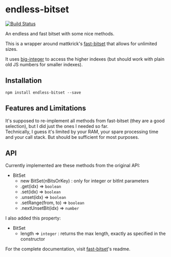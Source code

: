 # endless-bitset

[![Build Status](https://travis-ci.org/luanpotter/endless-bitset.svg?branch=master)](https://travis-ci.org/luanpotter/endless-bitset)

An endless and fast bitset with some nice methods.  

This is a wrapper around mattkrick's [fast-bitset](https://github.com/mattkrick/fast-bitset) that allows for unlimited sizes.  

It uses [big-integer](https://github.com/peterolson/BigInteger.js) to access the higher indexes (but should work with plain old JS numbers for smaller indexes).  

## Installation
 `npm install endless-bitset --save`

## Features and Limitations

It's supposed to re-implement all methods from fast-bitset (they are a good selection), but I did just the ones I needed so far.  
Technically, I guess it's limited by your RAM, your spare processing time and your call stack. But should be sufficient for most purposes.  

## API

Currently implemented are these methods from the original API:

* BitSet
  * new BitSet(nBitsOrKey) : only for integer or bitInt parameters
  * .get(idx) ⇒ <code>boolean</code>
  * .set(idx) ⇒ <code>boolean</code>
  * .unset(idx) ⇒ <code>boolean</code>
  * .setRange(from, to) ⇒ <code>boolean</code>
  * .nextUnsetBit(idx) ⇒ <code>number</code>

I also added this property:

* BitSet
  * length ⇒ <code>integer</code> : returns the max length, exactly as specified in the constructor

For the complete documentation, visit [fast-bitset](https://github.com/mattkrick/fast-bitset)'s readme.